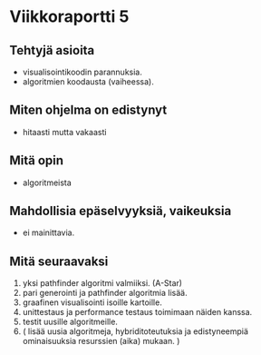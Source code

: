 # Viikkoraportti 5

## Tehtyjä asioita

* visualisointikoodin parannuksia.
* algoritmien koodausta (vaiheessa).

## Miten ohjelma on edistynyt

* hitaasti mutta vakaasti

## Mitä opin

* algoritmeista

## Mahdollisia epäselvyyksiä, vaikeuksia

* ei mainittavia.

## Mitä seuraavaksi

1. yksi pathfinder algoritmi valmiiksi. (A-Star)
1. pari generointi ja pathfinder algoritmia lisää.
1. graafinen visualisointi isoille kartoille.
1. unittestaus ja performance testaus toimimaan näiden kanssa.
1. testit uusille algoritmeille.
1. ( lisää uusia algoritmeja, hybriditoteutuksia ja edistyneempiä ominaisuuksia resurssien (aika) mukaan. )
